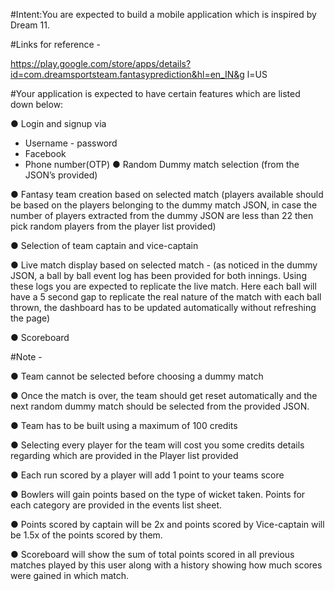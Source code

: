 #Intent:You are expected to build a mobile application which is inspired by Dream 11.

#Links for reference -

https://play.google.com/store/apps/details?id=com.dreamsportsteam.fantasyprediction&hl=en_IN&g
l=US

#Your application is expected to have certain features which are listed down below:

● Login and signup via
- Username - password
- Facebook
- Phone number(OTP)
● Random Dummy match selection (from the JSON’s provided)

● Fantasy team creation based on selected match (players available should be based on the
players belonging to the dummy match JSON, in case the number of players extracted from the
dummy JSON are less than 22 then pick random players from the player list provided)

● Selection of team captain and vice-captain

● Live match display based on selected match -
(as noticed in the dummy JSON, a ball by ball event log has been provided for both innings. Using
these logs you are expected to replicate the live match. Here each ball will have a 5 second gap
to replicate the real nature of the match with each ball thrown, the dashboard has to be updated
automatically without refreshing the page)

● Scoreboard

#Note -

● Team cannot be selected before choosing a dummy match

● Once the match is over, the team should get reset automatically and the next random dummy
match should be selected from the provided JSON.

● Team has to be built using a maximum of 100 credits

● Selecting every player for the team will cost you some credits details regarding which are
provided in the Player list provided

● Each run scored by a player will add 1 point to your teams score

● Bowlers will gain points based on the type of wicket taken. Points for each category are
provided in the events list sheet.

● Points scored by captain will be 2x and points scored by Vice-captain will be 1.5x of the points
scored by them.

● Scoreboard will show the sum of total points scored in all previous matches played by this user
along with a history showing how much scores were gained in which match.